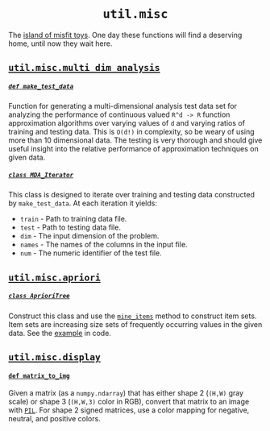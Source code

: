 <h1 align="center"><code>util.misc</code></h1>

The [island of misfit toys](https://www.youtube.com/watch?v=Gr6GbKciNCY). One day these functions will find a deserving home, until now they wait here.

## [`util.misc.multi_dim_analysis`](multi_dim_analysis.py)

##### [`def make_test_data`](multi_dim_analysis.py#L152)

Function for generating a multi-dimensional analysis test data set for analyzing the performance of continuous valued `R^d -> R` function approximation algorithms over varying values of `d` and varying ratios of training and testing data. This is `O(d!)` in complexity, so be weary of using more than 10 dimensional data. The testing is very thorough and should give useful insight into the relative performance of approximation techniques on given data.

##### [`class MDA_Iterator`](multi_dim_analysis.py#L25)

This class is designed to iterate over training and testing data constructed by `make_test_data`. At each iteration it yields:
  - `train` - Path to training data file.
  - `test`  - Path to testing data file.
  - `dim`   - The input dimension of the problem.
  - `names` - The names of the columns in the input file.
  - `num`   - The numeric identifier of the test file.


## [`util.misc.apriori`](apriori.py)

##### [`class AprioriTree`](apriori.py#L17)

Construct this class and use the [`mine_items`](apriori.py#L132) method to construct item sets. Item sets are increasing size sets of frequently occurring values in the given data. See the [example](apriori.py#L180) in code.


## [`util.misc.display`](display.py)

#### [`def matrix_to_img`](display.py#L9)

Given a matrix (as a `numpy.ndarray`) that has either shape 2 (`(H,W)` gray scale) or shape 3 (`(H,W,3)` color in RGB), convert that matrix to an image with [`PIL`](https://pillow.readthedocs.io/en/stable/). For shape 2 signed matrices, use a color mapping for negative, neutral, and positive colors.

